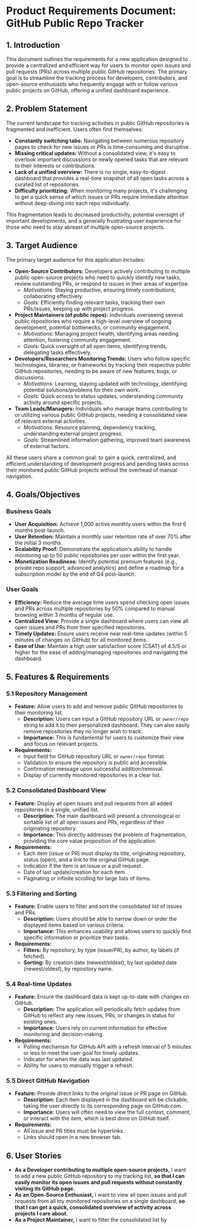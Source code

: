 # Product Requirements Document: GitHub Public Repo Tracker

## 1. Introduction
This document outlines the requirements for a new application designed to provide a centralized and efficient way for users to monitor open issues and pull requests (PRs) across multiple public GitHub repositories. The primary goal is to streamline the tracking process for developers, contributors, and open-source enthusiasts who frequently engage with or follow various public projects on GitHub, offering a unified dashboard experience.

## 2. Problem Statement
The current landscape for tracking activities in public GitHub repositories is fragmented and inefficient. Users often find themselves: 
*   **Constantly switching tabs:** Navigating between numerous repository pages to check for new issues or PRs is time-consuming and disruptive.
*   **Missing critical updates:** Without a consolidated view, it's easy to overlook important discussions or newly opened tasks that are relevant to their interests or contributions.
*   **Lack of a unified overview:** There is no single, easy-to-digest dashboard that provides a real-time snapshot of all open tasks across a curated list of repositories.
*   **Difficulty prioritizing:** When monitoring many projects, it's challenging to get a quick sense of which issues or PRs require immediate attention without deep-diving into each repo individually.

This fragmentation leads to decreased productivity, potential oversight of important developments, and a generally frustrating user experience for those who need to stay abreast of multiple open-source projects.

## 3. Target Audience
The primary target audience for this application includes:

*   **Open-Source Contributors:** Developers actively contributing to multiple public open-source projects who need to quickly identify new tasks, review outstanding PRs, or respond to issues in their areas of expertise.
    *   *Motivations:* Staying productive, ensuring timely contributions, collaborating effectively.
    *   *Goals:* Efficiently finding relevant tasks, tracking their own PRs/issues, keeping up with project progress.
*   **Project Maintainers (of public repos):** Individuals overseeing several public repositories who require a high-level overview of ongoing development, potential bottlenecks, or community engagement.
    *   *Motivations:* Managing project health, identifying areas needing attention, fostering community engagement.
    *   *Goals:* Quick oversight of all open items, identifying trends, delegating tasks effectively.
*   **Developers/Researchers Monitoring Trends:** Users who follow specific technologies, libraries, or frameworks by tracking their respective public GitHub repositories, needing to be aware of new features, bugs, or discussions.
    *   *Motivations:* Learning, staying updated with technology, identifying potential solutions/problems for their own work.
    *   *Goals:* Quick access to status updates, understanding community activity around specific projects.
*   **Team Leads/Managers:** Individuals who manage teams contributing to or utilizing various public GitHub projects, needing a consolidated view of relevant external activities.
    *   *Motivations:* Resource planning, dependency tracking, understanding external project progress.
    *   *Goals:* Streamlined information gathering, improved team awareness of external factors.

All these users share a common goal: to gain a quick, centralized, and efficient understanding of development progress and pending tasks across their monitored public GitHub projects without the overhead of manual navigation.

## 4. Goals/Objectives

### Business Goals
*   **User Acquisition:** Achieve 1,000 active monthly users within the first 6 months post-launch.
*   **User Retention:** Maintain a monthly user retention rate of over 70% after the initial 3 months.
*   **Scalability Proof:** Demonstrate the application's ability to handle monitoring up to 50 public repositories per user within the first year.
*   **Monetization Readiness:** Identify potential premium features (e.g., private repo support, advanced analytics) and define a roadmap for a subscription model by the end of Q4 post-launch.

### User Goals
*   **Efficiency:** Reduce the average time users spend checking open issues and PRs across multiple repositories by 50% compared to manual browsing within 3 months of regular use.
*   **Centralized View:** Provide a single dashboard where users can view all open issues and PRs from their specified repositories.
*   **Timely Updates:** Ensure users receive near real-time updates (within 5 minutes of changes on GitHub) for all monitored items.
*   **Ease of Use:** Maintain a high user satisfaction score (CSAT) of 4.5/5 or higher for the ease of adding/managing repositories and navigating the dashboard.

## 5. Features & Requirements

### 5.1 Repository Management
*   **Feature:** Allow users to add and remove public GitHub repositories to their monitoring list.
    *   **Description:** Users can input a GitHub repository URL or `owner/repo` string to add it to their personalized dashboard. They can also easily remove repositories they no longer wish to track.
    *   **Importance:** This is fundamental for users to customize their view and focus on relevant projects.
*   **Requirements:**
    *   Input field for GitHub repository URL or `owner/repo` format.
    *   Validation to ensure the repository is public and accessible.
    *   Confirmation message upon successful addition/removal.
    *   Display of currently monitored repositories in a clear list.

### 5.2 Consolidated Dashboard View
*   **Feature:** Display all open issues and pull requests from all added repositories in a single, unified list.
    *   **Description:** The main dashboard will present a chronological or sortable list of all open issues and PRs, regardless of their originating repository.
    *   **Importance:** This directly addresses the problem of fragmentation, providing the core value proposition of the application.
*   **Requirements:**
    *   Each item (issue or PR) must display its title, originating repository, status (open), and a link to the original GitHub page.
    *   Indication if the item is an issue or a pull request.
    *   Date of last update/creation for each item.
    *   Paginating or infinite scrolling for large lists of items.

### 5.3 Filtering and Sorting
*   **Feature:** Enable users to filter and sort the consolidated list of issues and PRs.
    *   **Description:** Users should be able to narrow down or order the displayed items based on various criteria.
    *   **Importance:** This enhances usability and allows users to quickly find specific information or prioritize their tasks.
*   **Requirements:**
    *   **Filters:** By repository, by type (issue/PR), by author, by labels (if fetched).
    *   **Sorting:** By creation date (newest/oldest), by last updated date (newest/oldest), by repository name.

### 5.4 Real-time Updates
*   **Feature:** Ensure the dashboard data is kept up-to-date with changes on GitHub.
    *   **Description:** The application will periodically fetch updates from GitHub to reflect any new issues, PRs, or changes in status for existing ones.
    *   **Importance:** Users rely on current information for effective monitoring and decision-making.
*   **Requirements:**
    *   Polling mechanism for GitHub API with a refresh interval of 5 minutes or less to meet the user goal for timely updates.
    *   Indicator for when the data was last updated.
    *   Ability for users to manually trigger a refresh.

### 5.5 Direct GitHub Navigation
*   **Feature:** Provide direct links to the original issue or PR page on GitHub.
    *   **Description:** Each item displayed in the dashboard will be clickable, taking the user directly to its corresponding page on GitHub.com.
    *   **Importance:** Users will often need to view the full context, comment, or interact with the item, which is best done on GitHub itself.
*   **Requirements:**
    *   All issue and PR titles must be hyperlinks.
    *   Links should open in a new browser tab.

## 6. User Stories

*   **As a Developer contributing to multiple open-source projects,** I want to add a new public GitHub repository to my tracking list, **so that I can easily monitor its open issues and pull requests without constantly visiting its GitHub page.**
*   **As an Open-Source Enthusiast,** I want to view all open issues and pull requests from all my monitored repositories on a single dashboard, **so that I can get a quick, consolidated overview of activity across projects I care about.**
*   **As a Project Maintainer,** I want to filter the consolidated list by 
